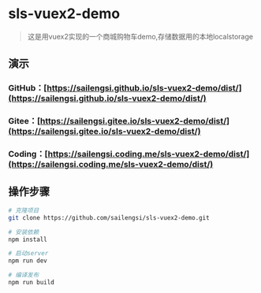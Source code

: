 
# sls-vuex2-demo

> 这是用vuex2实现的一个商城购物车demo,存储数据用的本地localstorage

## 演示

### GitHub：[https://sailengsi.github.io/sls-vuex2-demo/dist/](https://sailengsi.github.io/sls-vuex2-demo/dist/)
### Gitee：[https://sailengsi.gitee.io/sls-vuex2-demo/dist/](https://sailengsi.gitee.io/sls-vuex2-demo/dist/)
### Coding：[https://sailengsi.coding.me/sls-vuex2-demo/dist/](https://sailengsi.coding.me/sls-vuex2-demo/dist/)

## 操作步骤

``` bash
# 克隆项目
git clone https://github.com/sailengsi/sls-vuex2-demo.git

# 安装依赖
npm install

# 启动server
npm run dev

# 编译发布
npm run build
```


